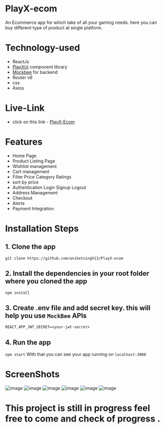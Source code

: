 # PlayX-ecom
An Ecommerce app for which take of all your gaming needs. here you can buy different type of product at single platform.
 
# Technology-used
- ReactJs
-  [PlayXUi](https://playx-ui.netlify.app/index.html) component library
- [Mockbee](https://mockbee.netlify.app/) for backend
-  Router v6
- css
- Axios

# Live-Link
- click on this link - [PlayX-Ecom](https://play-x-ecom.vercel.app/products)

# Features
 - Home Page
 - Product Listing Page
 - Wishlist management
 - Cart management
 - Filter
   Price
 Category
 Ratings 
 - sort by price
 - Authentication
   Login 
   Signup
   Logout
- Address Management
- Checkout
- Alerts
- Payment Integration

 # Installation Steps
 ##  1. Clone the app
 `
 git clone https://github.com/aniketsingh13/PlayX-ecom
 `
 ## 2. Install the dependencies in your root folder where you cloned the app
 `
npm install
`
## 3. Create .env file and add secret key. this will help you use `MockBee` APIs
`
REACT_APP_JWT_SECRET=<your-jwt-secret>
`
## 4. Run the app
`
npm start
`
With that you can see your app running on `localhost:3000`

# ScreenShots
![image](https://res.cloudinary.com/aniket-singh/image/upload/v1650242085/Images/captures_chrome-capture-2022-3-18_1_qax5d1.png)
![image](https://res.cloudinary.com/aniket-singh/image/upload/v1650242113/Images/captures_chrome-capture-2022-3-18_2_dofqdh.png)
![image](https://res.cloudinary.com/aniket-singh/image/upload/v1650242147/Images/captures_chrome-capture-2022-3-18_3_pbxb7u.png)
![image](https://res.cloudinary.com/aniket-singh/image/upload/v1650242171/Images/captures_chrome-capture-2022-3-18_3_yubrd6.png)
![image](https://res.cloudinary.com/aniket-singh/image/upload/v1650242193/Images/captures_chrome-capture-2022-3-18_4_hkriev.png)
![image](https://res.cloudinary.com/aniket-singh/image/upload/v1650242211/Images/captures_chrome-capture-2022-3-18_5_awmpba.png)

# This project is still in progress feel free to come and check of progress .